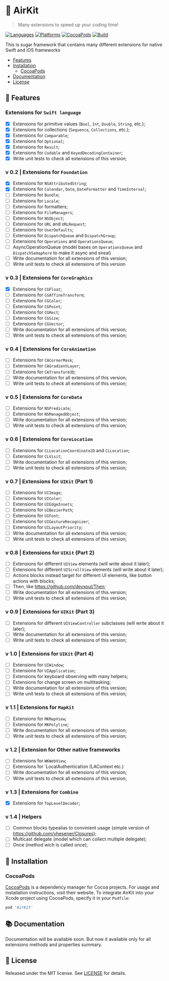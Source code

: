 # 🍃 AirKit
> Many extensions to speed up your coding time!

[![Languages](https://img.shields.io/github/languages/top/yurii-lysytsia/AirKit?color=orange)]()
[![Platforms](https://img.shields.io/cocoapods/p/AirKit)]()
[![CocoaPods](https://img.shields.io/cocoapods/v/AirKit?color=red)]()
[![Build](https://img.shields.io/github/workflow/status/yurii-lysytsia/AirKit/Prepare%20to%20deploy)]()

This is sugar framework that contains many different extensions for native Swift and iOS frameworks

- [Features](#-features)
- [Installation](#-installation)
    - [CocoaPods](#CocoaPods)
- [Documentation](#-documentation)
- [License](#-license)

## 🔮 Features

### Extensions for `Swift language`
- [X] Extensions for primitive values (`Bool`, `Int`, `Double`, `String`, etc.);
- [X] Extensions for collections (`Sequence`, `Collections`, etc.);
- [X] Extensions for `Comparable`;
- [X] Extensions for `Optional`;
- [X] Extensions for `Result`;
- [X] Extensions for `Codable` and `KeyedDecodingContainer`;
- [X] Write unit tests to check all extensions of this version;

### v 0.2 | Extensions for `Foundation`
- [X] Extensions for `NSAttributedString`;
- [X] Extensions for `Calendar`, `Date`, `DateFormatter` and `TimeInterval`;
- [ ] Extensions for `Bundle`;
- [ ] Extensions for `Locale`;
- [ ] Extensions for formatters;
- [ ] Extensions for `FileManagers`;
- [ ] Extensions for `NSObject`;
- [ ] Extensions for `URL` and `URLRequest`;
- [ ] Extensions for `UserDefaults`;
- [ ] Extensions for `DispatchQueue` and `DispatchGroup`;
- [ ] Extensions for `Operations` and `OperationsQueue`;
- [ ] AsyncOperationQueue (model bases on `OperationsQueue` and `DispatchSemaphore` to make it async and sireal)
- [ ] Write documentation for all extensions of this version;
- [ ] Write unit tests to check all extensions of this version

### v 0.3 | Extensions for `CoreGraphics`
- [X] Extensions for `CGFloat`;
- [ ] Extensions for `CGAffineTransform`;
- [ ] Extensions for `CGColor`;
- [ ] Extensions for `CGPoint`;
- [ ] Extensions for `CGRect`;
- [ ] Extensions for `CGSize`;
- [ ] Extensions for `CGVector`;
- [ ] Write documentation for all extensions of this version;
- [ ] Write unit tests to check all extensions of this version;

### v 0.4 | Extensions for `CoreAnimation`
- [ ] Extensions for `CACornerMask`;
- [ ] Extensions for `CAGradientLayer`;
- [ ] Extensions for `CATransform3D`;
- [ ] Write documentation for all extensions of this version;
- [ ] Write unit tests to check all extensions of this version;

### v 0.5 | Extensions for `CoreData`
- [ ] Extensions for `NSPredicate`;
- [ ] Extensions for `NSManagedObject`;
- [ ] Write documentation for all extensions of this version;
- [ ] Write unit tests to check all extensions of this version;

### v 0.6 | Extensions for `CoreLocation`
- [ ] Extensions for `CLLocationCoordinate2D` and `CLLocation`;
- [ ] Extensions for `CLVisit`;
- [ ] Write documentation for all extensions of this version;
- [ ] Write unit tests to check all extensions of this version;

### v 0.7 | Extensions for `UIKit` (Part 1)
- [ ] Extensions for `UIImage`;
- [ ] Extensions for `UIColor`;
- [ ] Extensions for `UIEdgeInsets`;
- [ ] Extensions for `UIBezierPath`;
- [ ] Extensions for `UIFont`;
- [ ] Extensions for `UIGestureRecognizer`;
- [ ] Extensions for `UILayoutPriority`;
- [ ] Write documentation for all extensions of this version;
- [ ] Write unit tests to check all extensions of this version;

### v 0.8 | Extensions for `UIKit` (Part 2)
- [ ] Extensions for different `UIView` elements (will write about it later);
- [ ] Extensions for different `UIScrollView` elements (will write about it later);
- [ ] Actions blocks instead target for different UI elements, like button actions with blocks;
- [ ] Then, like https://github.com/devxoul/Then;
- [ ] Write documentation for all extensions of this version;
- [ ] Write unit tests to check all extensions of this version;

### v 0.9 | Extensions for `UIKit` (Part 3)
- [ ] Extensions for different `UIViewController` subclasses (will write about it later);
- [ ] Write documentation for all extensions of this version;
- [ ] Write unit tests to check all extensions of this version;

### v 1.0 | Extensions for `UIKit` (Part 4)
- [ ] Extensions for `UIWindow`;
- [ ] Extensions for `UIApplication`;
- [ ] Extensions for keyboard observing with many helpers;
- [ ] Extensions for change screen on multitasking;
- [ ] Write documentation for all extensions of this version;
- [ ] Write unit tests to check all extensions of this version;

### v 1.1 | Extensions for `MapKit`
- [ ] Extensions for `MKMapView`;
- [ ] Extensions for `MKPolyline`;
- [ ] Write documentation for all extensions of this version;
- [ ] Write unit tests to check all extensions of this version;

### v 1.2 | Extension for Other native frameworks
- [ ] Extensions for `WKWebView`;
- [ ] Extensions for `LocalAuthentication (LAContext etc.)
- [ ] Write documentation for all extensions of this version;
- [ ] Write unit tests to check all extensions of this version;

### v 1.3 | Extensions for `Combine`
- [X] Extensions for `TopLevelDecoder`;

### v 1.4 | Helpers
- [ ] Common blocks typealias to convinient usage (simple version of https://github.com/vhesener/Closures);
- [ ] Multicast delegate (model which can collect multiple delegate);
- [ ] Once (method wich is called once);

## 🚀 Installation

### CocoaPods 
[CocoaPods](https://cocoapods.org) is a dependency manager for Cocoa projects. For usage and installation instructions, visit their website. To integrate AirKit into your Xcode project using CocoaPods, specify it in your `Podfile`:
```ruby
pod 'AirKit'
```

## 📚 Documentation
Documentation will be available soon. But now it available only for all extensions methods and properties summary.

## 📜 License
Released under the MIT license. See [LICENSE](LICENSE) for details.
